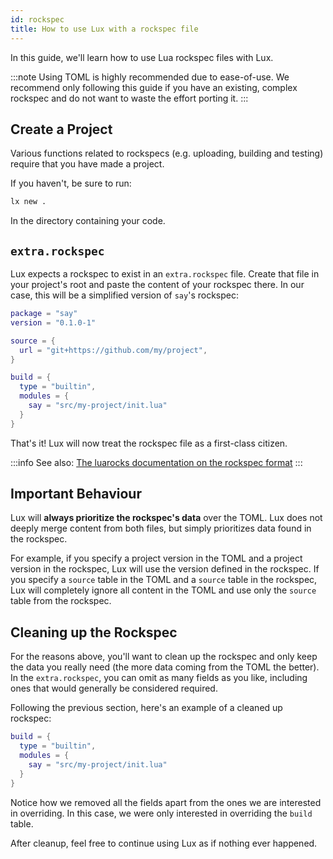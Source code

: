 ```yaml
---
id: rockspec
title: How to use Lux with a rockspec file
---
```


In this guide, we'll learn how to use Lua rockspec files with Lux.

:::note
Using TOML is highly recommended due to ease-of-use. We recommend only following this guide
if you have an existing, complex rockspec and do not want to waste the effort porting it.
:::

## Create a Project

Various functions related to rockspecs (e.g. uploading, building and testing) require that you have made a project.

If you haven't, be sure to run:

```sh
lx new .
```

In the directory containing your code.

## `extra.rockspec`

Lux expects a rockspec to exist in an `extra.rockspec` file. Create that file in your project's root and paste the content
of your rockspec there. In our case, this will be a simplified version of `say`'s rockspec:

```lua title="extra.rockspec"
package = "say"
version = "0.1.0-1"

source = {
  url = "git+https://github.com/my/project",
}

build = {
  type = "builtin",
  modules = {
    say = "src/my-project/init.lua"
  }
}
```

That's it! Lux will now treat the rockspec file as a first-class citizen.

:::info
See also: [The luarocks documentation on the rockspec format](https://github.com/luarocks/luarocks/blob/main/docs/rockspec_format.md)
:::

## Important Behaviour

Lux will **always prioritize the rockspec's data** over the TOML. Lux does not deeply merge content from both
files, but simply prioritizes data found in the rockspec.

For example, if you specify a project version in the TOML and a project version in the rockspec, Lux will
use the version defined in the rockspec. If you specify a `source` table in the TOML and a `source` table in the rockspec,
Lux will completely ignore all content in the TOML and use only the `source` table from the rockspec.

## Cleaning up the Rockspec

For the reasons above, you'll want to clean up the rockspec and only keep the data you really need (the more
data coming from the TOML the better). In the `extra.rockspec`, you can omit as many fields as you like, including ones
that would generally be considered required.

Following the previous section, here's an example of a cleaned up rockspec:

```lua title="extra.rockspec"
build = {
  type = "builtin",
  modules = {
    say = "src/my-project/init.lua"
  }
}
```

Notice how we removed all the fields apart from the ones we are interested in overriding.
In this case, we were only interested in overriding the `build` table.

After cleanup, feel free to continue using Lux as if nothing ever happened.
